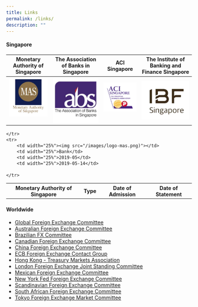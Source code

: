 ```yaml
---
title: Links
permalink: /links/
description: ""
---
```

#### Singapore


| Monetary Authority of Singapore | The Association of Banks in Singapore | ACI Singapore | The Institute of Banking and Finance Singapore |
| :--------: | :--------: | :--------: | :--------: |
| [![mas](/images/logo-mas.png)](http://www.mas.gov.sg/)&nbsp;    | [![abs](/images/logo-abs.png)](http://www.abs.org.sg/)     | [![aci](/images/logo-aci.png)](http://www.acisin.com/)&nbsp;    |  [![ibf](/images/logo-ibf.png)](http://www.ibf.org.sg/) |

<table> 
	<tbody><tr>
		<th>Monetary Authority of Singapore</th>
		<th>Type</th>
		<th>Date of Admission</th>
		<th>Date of Statement</th>

	</tr>
	<tr>
		<td width="25%"><img src="/images/logo-mas.png)"></td>
		<td width="25%">Bank</td>
		<td width="25%">2019-05</td>
		<td width="25%">2019-05-14</td>

	</tr>
</tbody></table>



#### Worldwide

*   [Global Foreign Exchange Committee](https://www.globalfxc.org/)
*   [Australian Foreign Exchange Committee](http://afxc.rba.gov.au/)
*   [Brazilian FX Committee](https://www.bcb.gov.br/en/#!/c/brfxc/)
*   [Canadian Foreign Exchange Committee](http://www.cfec.ca/)
*   [China Foreign Exchange Committee](http://www.chinamoney.com.cn/english/cfxcovs/)
*   [ECB Foreign Exchange Contact Group](https://www.ecb.europa.eu/paym/groups/fxcg/html/index.en.html)
*   [Hong Kong - Treasury Markets Association](https://www.tma.org.hk/)
*   [London Foreign Exchange Joint Standing Committee](https://www.bankofengland.co.uk/markets/london-foreign-exchange-joint-standing-committee)
*   [Mexican Foreign Exchange Committee](http://cmcm.banxico.org.mx/indexEn.html)
*   [New York Fed Foreign Exchange Committee](https://www.newyorkfed.org/fxc/index.html)
*   [Scandinavian Foreign Exchange Committee](https://www.riksbank.se/en-gb/about-the-riksbank/international-work/scandinavian-foreign-exchange-committee/)
*   [South African Foreign Exchange Committee](http://www.resbank.co.za/Markets/South_African_Foreign_Exchange_Committee/Pages/default.aspx)
*   [Tokyo Foreign Exchange Market Committee](http://www.fxcomtky.com/index_e.html)
